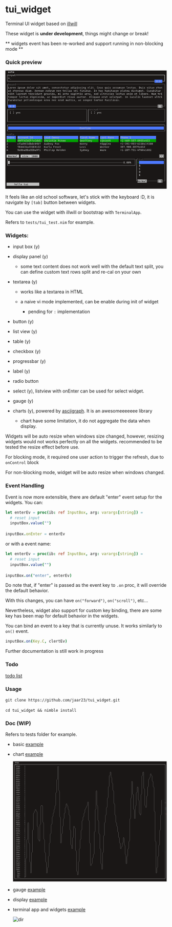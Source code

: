 # tui_widget

Terminal UI widget based on [illwill](https://github.com/johnnovak/illwill/tree/master)

These widget is <b>under development</b>, things might change or break!

** widgets event has been re-worked and support running in non-blocking mode **

### Quick preview

![preview](./docs/images/tui_widget.gif)

It feels like an old school software, let's stick with the keyboard :D, it is navigate by `[tab]` button between widgets.

You can use the widget with illwill or bootstrap with `TerminalApp`.

Refers to `tests/tui_test.nim` for example.

### Widgets:
- input box (y)

- display panel (y)
  
  - some text content does not work well with the default text split, you can define custom text rows split and re-cal on your own

- textarea (y)
  
  - works like a textarea in HTML

  - a naive vi mode implemented, can be enable during init of widget
    
    - pending for `:` implementation

- button (y)

- list view (y)

- table (y)

- checkbox (y)

- progressbar (y)

- label (y)

- radio button

- select (y), listview with onEnter can be used for select widget.

- gauge (y)

- charts (y), powered by [asciigraph](https://github.com/Yardanico/asciigraph/tree/master). It is an awesomeeeeeee library

  - chart have some limitation, it do not aggregate the data when display.


Widgets will be auto resize when windows size changed, however, resizing widgets would not works perfectly on all the widgets. recommended to be tested the resize effect before use.

For blocking mode, it required one user action to trigger the refresh, due to `onControl` block 

For non-blocking mode, widget will be auto resize when windows changed.

### Event Handling

Event is now more extensible, there are default "enter" event setup for the widgets. You can:

```nim
let enterEv = proc(ib: ref InputBox, arg: varargs[string]) =
  # reset input
  inputBox.value("")

inputBox.onEnter = enterEv
```

or with a event name:

```nim
let enterEv = proc(ib: ref InputBox, arg: varargs[string]) =
  # reset input
  inputBox.value("")

inputBox.on("enter", enterEv)
```
Do note that, if "enter" is passed as the event key to `.on` proc, it will override the default behavior. 

With this changes, you can have `on("forward")`, `on("scroll")`, etc...

Nevertheless, widget also support for custom key binding, there are some key has been map for default behavior in the widgets.

You can bind an event to a key that is currently unuse. It works similarly to `on()` event. 

```nim
inputBox.on(Key.C, clertEv)
```

Further documentation is still work in progress

### Todo

[todo list](./todo.md)

### Usage

```shell
git clone https://github.com/jaar23/tui_widget.git

cd tui_widget && nimble install
```

### Doc (WIP)

Refers to tests folder for example.

- basic [example](./tests/tui_test.nim)

- chart [example](./tests/chart_test.nim)
  
  ![chart](./docs/images/chart_test.png)

- gauge [example](./tests/gauge_test.nim)

- display [example](./tests/display_test.nim)

- terminal app and widgets [example](./examples/dir.nim)
  
  ![dir](./examples/dir_demo.png)
  

